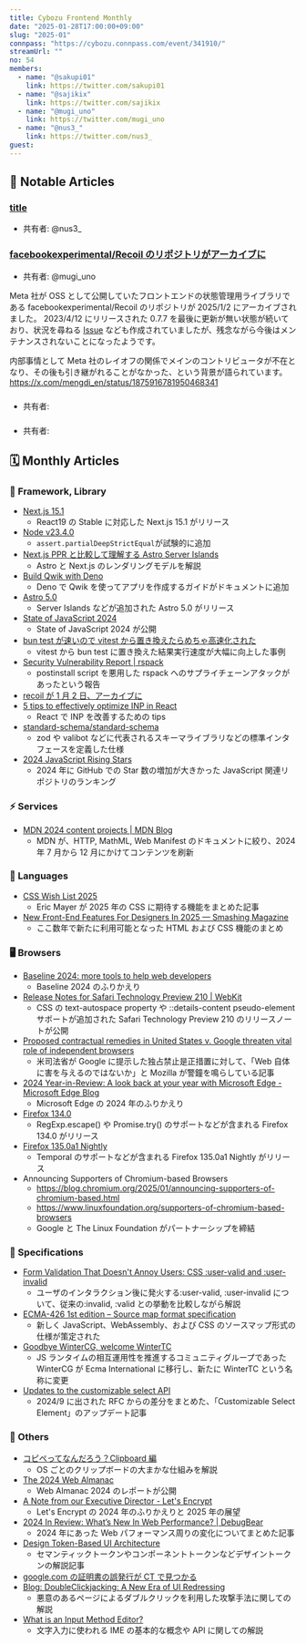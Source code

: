 ```yaml
---
title: Cybozu Frontend Monthly
date: "2025-01-28T17:00:00+09:00"
slug: "2025-01"
connpass: "https://cybozu.connpass.com/event/341910/"
streamUrl: ""
no: 54
members:
  - name: "@sakupi01"
    link: https://twitter.com/sakupi01
  - name: "@sajikix"
    link: https://twitter.com/sajikix
  - name: "@mugi_uno"
    link: https://twitter.com/mugi_uno
  - name: "@nus3_"
    link: https://twitter.com/nus3_
guest:
---
```


## 👀 Notable Articles

### [title](https://example.com)

- 共有者: @nus3\_

### [facebookexperimental/Recoil のリポジトリがアーカイブに](https://github.com/facebookexperimental/Recoil)

- 共有者: @mugi_uno

Meta 社が OSS として公開していたフロントエンドの状態管理用ライブラリである facebookexperimental/Recoil のリポジトリが 2025/1/2 にアーカイブされました。
2023/4/12 にリリースされた 0.7.7 を最後に更新が無い状態が続いており、状況を尋ねる [Issue](https://github.com/facebookexperimental/Recoil/issues/2288) なども作成されていましたが、残念ながら今後はメンテナンスされないことになったようです。

内部事情として Meta 社のレイオフの関係でメインのコントリビュータが不在となり、その後も引き継がれることがなかった、という背景が語られています。
https://x.com/mengdi_en/status/1875916781950468341

### []()

- 共有者:

### []()

- 共有者:

## 🗓 Monthly Articles

### 📖 Framework, Library

- [Next.js 15.1](https://nextjs.org/blog/next-15-1)
  - React19 の Stable に対応した Next.js 15.1 がリリース
- [Node v23.4.0](https://nodejs.org/en/blog/release/v23.4.0)
  - `assert.partialDeepStrictEqual`が試験的に追加
- [Next.js PPR と比較して理解する Astro Server Islands](https://zenn.dev/morinokami/articles/astro-server-islands-vs-nextjs-ppr)
  - Astro と Next.js のレンダリングモデルを解説
- [Build Qwik with Deno](https://x.com/deno_land/status/1868691986175431120)
  - Deno で Qwik を使ってアプリを作成するガイドがドキュメントに追加
- [Astro 5.0](https://astro.build/blog/astro-5/)
  - Server Islands などが追加された Astro 5.0 がリリース
- [State of JavaScript 2024](https://2024.stateofjs.com/en-US/)
  - State of JavaScript 2024 が公開
- [bun test が速いので vitest から置き換えたらめちゃ高速化された](https://zenn.dev/studio/articles/c5207260e90e8c)
  - vitest から bun test に置き換えた結果実行速度が大幅に向上した事例
- [Security Vulnerability Report | rspack](https://github.com/web-infra-dev/rspack/releases/tag/v1.1.8)
  - postinstall script を悪用した rspack へのサプライチェーンアタックがあったという報告
- [recoil が 1 月 2 日、アーカイブに](https://github.com/facebookexperimental/Recoil)
- [5 tips to effectively optimize INP in React](https://calendar.perfplanet.com/2024/5-tips-to-effectively-optimize-inp-in-react/)
  - React で INP を改善するための tips
- [standard-schema/standard-schema](https://github.com/standard-schema/standard-schema)
  - zod や valibot などに代表されるスキーマライブラリなどの標準インタフェースを定義した仕様
- [2024 JavaScript Rising Stars](https://risingstars.js.org/2024/en)
  - 2024 年に GitHub での Star 数の増加が大きかった JavaScript 関連リポジトリのランキング

### ⚡️ Services

- [MDN 2024 content projects | MDN Blog](https://developer.mozilla.org/en-US/blog/mdn-2024-content-projects/)
  - MDN が、HTTP, MathML, Web Manifest のドキュメントに絞り、2024 年 7 月から 12 月にかけてコンテンツを刷新

### 💬 Languages

- [CSS Wish List 2025](https://meyerweb.com/eric/thoughts/2025/01/08/css-wish-list-2025/)
  - Eric Mayer が 2025 年の CSS に期待する機能をまとめた記事
- [New Front-End Features For Designers In 2025 — Smashing Magazine](https://www.smashingmagazine.com/2024/12/new-front-end-features-for-designers-in-2025)
  - ここ数年で新たに利用可能となった HTML および CSS 機能のまとめ

### 🖥 Browsers

- [Baseline 2024: more tools to help web developers](https://web.dev/blog/baseline-project-2024)
  - Baseline 2024 のふりかえり
- [Release Notes for Safari Technology Preview 210 | WebKit](https://webkit.org/blog/16406/release-notes-for-safari-technology-preview-210/)
  - CSS の text-autospace property や ::details-content pseudo-element サポートが追加された Safari Technology Preview 210 のリリースノートが公開
- [Proposed contractual remedies in United States v. Google threaten vital role of independent browsers](https://blog.mozilla.org/en/mozilla/internet-policy/google-remedies-browsers/)
  - 米司法省が Google に提示した独占禁止是正措置に対して、「Web 自体に害を与えるのではないか」と Mozilla が警鐘を鳴らしている記事
- [2024 Year-in-Review: A look back at your year with Microsoft Edge - Microsoft Edge Blog](https://blogs.windows.com/msedgedev/2024/12/19/2024-year-in-review-a-look-back-at-your-year-with-microsoft-edge/)
  - Microsoft Edge の 2024 年のふりかえり
- [Firefox 134.0](https://www.mozilla.org/en-US/firefox/134.0/releasenotes/)
  - RegExp.escape() や Promise.try() のサポートなどが含まれる Firefox 134.0 がリリース
- [Firefox 135.0a1 Nightly](https://www.mozilla.org/en-US/firefox/135.0a1/releasenotes/)
  - Temporal のサポートなどが含まれる Firefox 135.0a1 Nightly がリリース
- Announcing Supporters of Chromium-based Browsers
  - https://blog.chromium.org/2025/01/announcing-supporters-of-chromium-based.html
  - https://www.linuxfoundation.org/supporters-of-chromium-based-browsers
  - Google と The Linux Foundation がパートナーシップを締結

### 📝 Specifications

- [Form Validation That Doesn't Annoy Users: CSS :user-valid and :user-invalid](https://www.trevorlasn.com/blog/css-user-valid-and-user-invalid-pseudo-classes)
  - ユーザのインタラクション後に発火する:user-valid, :user-invalid について、従来の:invalid, :valid との挙動を比較しながら解説
- [ECMA-426 1st edition – Source map format specification](https://ecma-international.org/publications-and-standards/standards/ecma-426/)
  - 新しく JavaScript、WebAssembly、および CSS のソースマップ形式の仕様が策定された
- [Goodbye WinterCG, welcome WinterTC](https://deno.com/blog/wintertc)
  - JS ランタイムの相互運用性を推進するコミュニティグループであった WinterCG が Ecma International に移行し、新たに WinterTC という名称に変更
- [Updates to the customizable select API](https://una.im/select-updates/)
  - 2024/9 に出された RFC からの差分をまとめた、「Customizable Select Element」のアップデート記事

### 🦆 Others

- [コピペってなんだろう？Clipboard 編](https://zenn.dev/irico/articles/d2782f5ad615f0)
  - OS ごとのクリップボードの大まかな仕組みを解説
- [The 2024 Web Almanac](https://almanac.httparchive.org/en/2024/)
  - Web Almanac 2024 のレポートが公開
- [A Note from our Executive Director - Let's Encrypt](https://letsencrypt.org/2024/12/11/eoy-letter-2024/)
  - Let's Encrypt の 2024 年のふりかえりと 2025 年の展望
- [2024 In Review: What’s New In Web Performance? | DebugBear](https://www.debugbear.com/blog/2024-in-web-performance)
  - 2024 年にあった Web パフォーマンス周りの変化についてまとめた記事
- [Design Token-Based UI Architecture](https://martinfowler.com/articles/design-token-based-ui-architecture.html)
  - セマンティックトークンやコンポーネントトークンなどデザイントークンの解説記事
- [google.com の証明書の誤発行が CT で見つかる](https://bugzilla.mozilla.org/show_bug.cgi?id=1934361)
- [Blog: DoubleClickjacking: A New Era of UI Redressing](https://www.paulosyibelo.com/2024/12/doubleclickjacking-what.html)
  - 悪意のあるページによるダブルクリックを利用した攻撃手法に関しての解説
- [What is an Input Method Editor?](https://garai.ca/what_is_ime/)
  - 文字入力に使われる IME の基本的な概念や API に関しての解説
